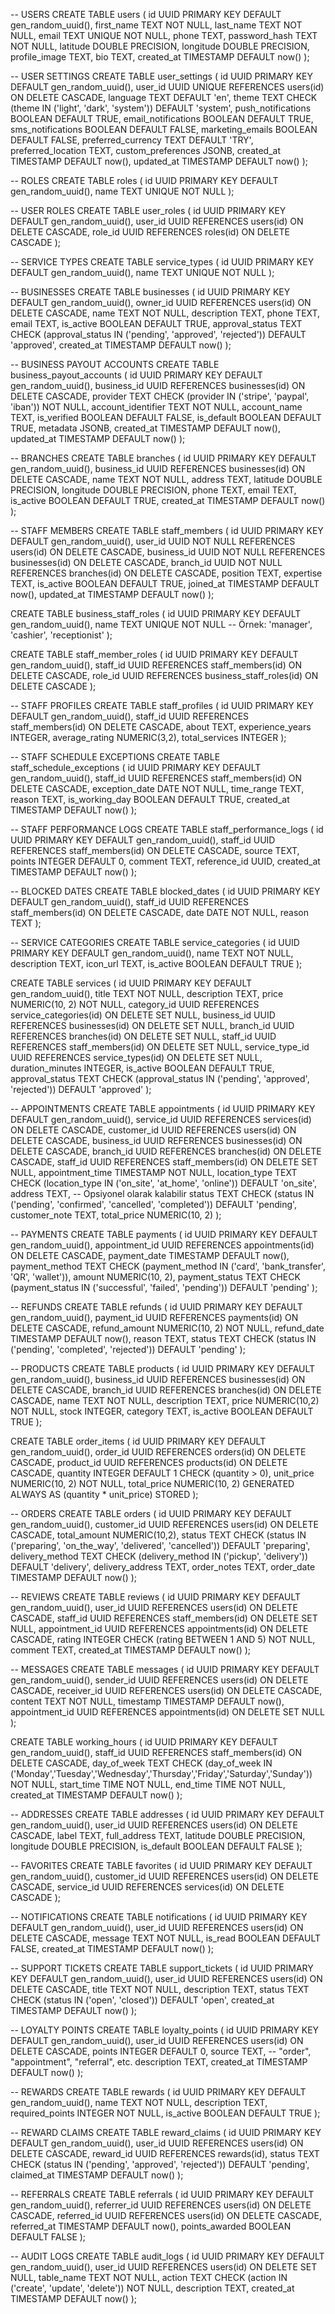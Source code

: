 -- USERS
CREATE TABLE users (
    id UUID PRIMARY KEY DEFAULT gen_random_uuid(),
    first_name TEXT NOT NULL,
    last_name TEXT NOT NULL,
    email TEXT UNIQUE NOT NULL,
    phone TEXT,
    password_hash TEXT NOT NULL,
    latitude DOUBLE PRECISION,
    longitude DOUBLE PRECISION,
    profile_image TEXT,
    bio TEXT,
    created_at TIMESTAMP DEFAULT now()
);


-- USER SETTINGS
CREATE TABLE user_settings (
    id UUID PRIMARY KEY DEFAULT gen_random_uuid(),
    user_id UUID UNIQUE REFERENCES users(id) ON DELETE CASCADE,
    language TEXT DEFAULT 'en',
    theme TEXT CHECK (theme IN ('light', 'dark', 'system')) DEFAULT 'system',
    push_notifications BOOLEAN DEFAULT TRUE,
    email_notifications BOOLEAN DEFAULT TRUE,
    sms_notifications BOOLEAN DEFAULT FALSE,
    marketing_emails BOOLEAN DEFAULT FALSE,
    preferred_currency TEXT DEFAULT 'TRY',
    preferred_location TEXT,
    custom_preferences JSONB,
    created_at TIMESTAMP DEFAULT now(),
    updated_at TIMESTAMP DEFAULT now()
);

-- ROLES
CREATE TABLE roles (
    id UUID PRIMARY KEY DEFAULT gen_random_uuid(),
    name TEXT UNIQUE NOT NULL
);

-- USER ROLES
CREATE TABLE user_roles (
    id UUID PRIMARY KEY DEFAULT gen_random_uuid(),
    user_id UUID REFERENCES users(id) ON DELETE CASCADE,
    role_id UUID REFERENCES roles(id) ON DELETE CASCADE
);

-- SERVICE TYPES
CREATE TABLE service_types (
    id UUID PRIMARY KEY DEFAULT gen_random_uuid(),
    name TEXT UNIQUE NOT NULL
);

-- BUSINESSES
CREATE TABLE businesses (
    id UUID PRIMARY KEY DEFAULT gen_random_uuid(),
    owner_id UUID REFERENCES users(id) ON DELETE CASCADE,
    name TEXT NOT NULL,
    description TEXT,
    phone TEXT,
    email TEXT,
    is_active BOOLEAN DEFAULT TRUE,
    approval_status TEXT CHECK (approval_status IN ('pending', 'approved', 'rejected')) DEFAULT 'approved',
    created_at TIMESTAMP DEFAULT now()
);

-- BUSINESS PAYOUT ACCOUNTS
CREATE TABLE business_payout_accounts (
    id UUID PRIMARY KEY DEFAULT gen_random_uuid(),
    business_id UUID REFERENCES businesses(id) ON DELETE CASCADE,
    provider TEXT CHECK (provider IN ('stripe', 'paypal', 'iban')) NOT NULL,
    account_identifier TEXT NOT NULL,
    account_name TEXT,
    is_verified BOOLEAN DEFAULT FALSE,
    is_default BOOLEAN DEFAULT TRUE,
    metadata JSONB,
    created_at TIMESTAMP DEFAULT now(),
    updated_at TIMESTAMP DEFAULT now()
);

-- BRANCHES
CREATE TABLE branches (
    id UUID PRIMARY KEY DEFAULT gen_random_uuid(),
    business_id UUID REFERENCES businesses(id) ON DELETE CASCADE,
    name TEXT NOT NULL,
    address TEXT,
    latitude DOUBLE PRECISION,
    longitude DOUBLE PRECISION,
    phone TEXT,
    email TEXT,
    is_active BOOLEAN DEFAULT TRUE,
    created_at TIMESTAMP DEFAULT now()
);

-- STAFF MEMBERS
CREATE TABLE staff_members (
    id UUID PRIMARY KEY DEFAULT gen_random_uuid(),
    user_id UUID NOT NULL REFERENCES users(id) ON DELETE CASCADE,
    business_id UUID NOT NULL REFERENCES businesses(id) ON DELETE CASCADE,
    branch_id UUID NOT NULL REFERENCES branches(id) ON DELETE CASCADE,
    position TEXT,
    expertise TEXT,
    is_active BOOLEAN DEFAULT TRUE,
    joined_at TIMESTAMP DEFAULT now(),
    updated_at TIMESTAMP DEFAULT now()
);

CREATE TABLE business_staff_roles (
    id UUID PRIMARY KEY DEFAULT gen_random_uuid(),
    name TEXT UNIQUE NOT NULL -- Örnek: 'manager', 'cashier', 'receptionist'
);

CREATE TABLE staff_member_roles (
    id UUID PRIMARY KEY DEFAULT gen_random_uuid(),
    staff_id UUID REFERENCES staff_members(id) ON DELETE CASCADE,
    role_id UUID REFERENCES business_staff_roles(id) ON DELETE CASCADE
);

-- STAFF PROFILES
CREATE TABLE staff_profiles (
    id UUID PRIMARY KEY DEFAULT gen_random_uuid(),
    staff_id UUID REFERENCES staff_members(id) ON DELETE CASCADE,
    about TEXT,
    experience_years INTEGER,
    average_rating NUMERIC(3,2),
    total_services INTEGER
);

-- STAFF SCHEDULE EXCEPTIONS
CREATE TABLE staff_schedule_exceptions (
    id UUID PRIMARY KEY DEFAULT gen_random_uuid(),
    staff_id UUID REFERENCES staff_members(id) ON DELETE CASCADE,
    exception_date DATE NOT NULL,
    time_range TEXT,
    reason TEXT,
    is_working_day BOOLEAN DEFAULT TRUE,
    created_at TIMESTAMP DEFAULT now()
);

-- STAFF PERFORMANCE LOGS
CREATE TABLE staff_performance_logs (
    id UUID PRIMARY KEY DEFAULT gen_random_uuid(),
    staff_id UUID REFERENCES staff_members(id) ON DELETE CASCADE,
    source TEXT,
    points INTEGER DEFAULT 0,
    comment TEXT,
    reference_id UUID,
    created_at TIMESTAMP DEFAULT now()
);

-- BLOCKED DATES
CREATE TABLE blocked_dates (
    id UUID PRIMARY KEY DEFAULT gen_random_uuid(),
    staff_id UUID REFERENCES staff_members(id) ON DELETE CASCADE,
    date DATE NOT NULL,
    reason TEXT
);

-- SERVICE CATEGORIES
CREATE TABLE service_categories (
    id UUID PRIMARY KEY DEFAULT gen_random_uuid(),
    name TEXT NOT NULL,
    description TEXT,
    icon_url TEXT,
    is_active BOOLEAN DEFAULT TRUE
);

CREATE TABLE services (
    id UUID PRIMARY KEY DEFAULT gen_random_uuid(),
    title TEXT NOT NULL,
    description TEXT,
    price NUMERIC(10, 2) NOT NULL,
    category_id UUID REFERENCES service_categories(id) ON DELETE SET NULL,
    business_id UUID REFERENCES businesses(id) ON DELETE SET NULL,
    branch_id UUID REFERENCES branches(id) ON DELETE SET NULL,
    staff_id UUID REFERENCES staff_members(id) ON DELETE SET NULL,
    service_type_id UUID REFERENCES service_types(id) ON DELETE SET NULL,
    duration_minutes INTEGER,
    is_active BOOLEAN DEFAULT TRUE,
    approval_status TEXT CHECK (approval_status IN ('pending', 'approved', 'rejected')) DEFAULT 'approved'
);


-- APPOINTMENTS
CREATE TABLE appointments (
    id UUID PRIMARY KEY DEFAULT gen_random_uuid(),
    service_id UUID REFERENCES services(id) ON DELETE CASCADE,
    customer_id UUID REFERENCES users(id) ON DELETE CASCADE,
    business_id UUID REFERENCES businesses(id) ON DELETE CASCADE,
    branch_id UUID REFERENCES branches(id) ON DELETE CASCADE,
    staff_id UUID REFERENCES staff_members(id) ON DELETE SET NULL,
    appointment_time TIMESTAMP NOT NULL,
    location_type TEXT CHECK (location_type IN ('on_site', 'at_home', 'online')) DEFAULT 'on_site',
    address TEXT, -- Opsiyonel olarak kalabilir
    status TEXT CHECK (status IN ('pending', 'confirmed', 'cancelled', 'completed')) DEFAULT 'pending',
    customer_note TEXT,
    total_price NUMERIC(10, 2)
);


-- PAYMENTS
CREATE TABLE payments (
    id UUID PRIMARY KEY DEFAULT gen_random_uuid(),
    appointment_id UUID REFERENCES appointments(id) ON DELETE CASCADE,
    payment_date TIMESTAMP DEFAULT now(),
    payment_method TEXT CHECK (payment_method IN ('card', 'bank_transfer', 'QR', 'wallet')),
    amount NUMERIC(10, 2),
    payment_status TEXT CHECK (payment_status IN ('successful', 'failed', 'pending')) DEFAULT 'pending'
);

-- REFUNDS
CREATE TABLE refunds (
    id UUID PRIMARY KEY DEFAULT gen_random_uuid(),
    payment_id UUID REFERENCES payments(id) ON DELETE CASCADE,
    refund_amount NUMERIC(10, 2) NOT NULL,
    refund_date TIMESTAMP DEFAULT now(),
    reason TEXT,
    status TEXT CHECK (status IN ('pending', 'completed', 'rejected')) DEFAULT 'pending'
);

-- PRODUCTS
CREATE TABLE products (
    id UUID PRIMARY KEY DEFAULT gen_random_uuid(),
    business_id UUID REFERENCES businesses(id) ON DELETE CASCADE,
    branch_id UUID REFERENCES branches(id) ON DELETE CASCADE,
    name TEXT NOT NULL,
    description TEXT,
    price NUMERIC(10,2) NOT NULL,
    stock INTEGER,
    category TEXT,
    is_active BOOLEAN DEFAULT TRUE
);

CREATE TABLE order_items (
    id UUID PRIMARY KEY DEFAULT gen_random_uuid(),
    order_id UUID REFERENCES orders(id) ON DELETE CASCADE,
    product_id UUID REFERENCES products(id) ON DELETE CASCADE,
    quantity INTEGER DEFAULT 1 CHECK (quantity > 0),
    unit_price NUMERIC(10, 2) NOT NULL,
    total_price NUMERIC(10, 2) GENERATED ALWAYS AS (quantity * unit_price) STORED
);


-- ORDERS
CREATE TABLE orders (
    id UUID PRIMARY KEY DEFAULT gen_random_uuid(),
    customer_id UUID REFERENCES users(id) ON DELETE CASCADE,
    total_amount NUMERIC(10,2),
    status TEXT CHECK (status IN ('preparing', 'on_the_way', 'delivered', 'cancelled')) DEFAULT 'preparing',
    delivery_method TEXT CHECK (delivery_method IN ('pickup', 'delivery')) DEFAULT 'delivery',
    delivery_address TEXT,
    order_notes TEXT,
    order_date TIMESTAMP DEFAULT now()
);

-- REVIEWS
CREATE TABLE reviews (
    id UUID PRIMARY KEY DEFAULT gen_random_uuid(),
    user_id UUID REFERENCES users(id) ON DELETE CASCADE,
    staff_id UUID REFERENCES staff_members(id) ON DELETE SET NULL,
    appointment_id UUID REFERENCES appointments(id) ON DELETE CASCADE,
    rating INTEGER CHECK (rating BETWEEN 1 AND 5) NOT NULL,
    comment TEXT,
    created_at TIMESTAMP DEFAULT now()
);

-- MESSAGES
CREATE TABLE messages (
    id UUID PRIMARY KEY DEFAULT gen_random_uuid(),
    sender_id UUID REFERENCES users(id) ON DELETE CASCADE,
    receiver_id UUID REFERENCES users(id) ON DELETE CASCADE,
    content TEXT NOT NULL,
    timestamp TIMESTAMP DEFAULT now(),
    appointment_id UUID REFERENCES appointments(id) ON DELETE SET NULL
);

CREATE TABLE working_hours (
    id UUID PRIMARY KEY DEFAULT gen_random_uuid(),
    staff_id UUID REFERENCES staff_members(id) ON DELETE CASCADE,
    day_of_week TEXT CHECK (day_of_week IN ('Monday','Tuesday','Wednesday','Thursday','Friday','Saturday','Sunday')) NOT NULL,
    start_time TIME NOT NULL,
    end_time TIME NOT NULL,
    created_at TIMESTAMP DEFAULT now()
);

-- ADDRESSES
CREATE TABLE addresses (
    id UUID PRIMARY KEY DEFAULT gen_random_uuid(),
    user_id UUID REFERENCES users(id) ON DELETE CASCADE,
    label TEXT,
    full_address TEXT,
    latitude DOUBLE PRECISION,
    longitude DOUBLE PRECISION,
    is_default BOOLEAN DEFAULT FALSE
);

-- FAVORITES
CREATE TABLE favorites (
    id UUID PRIMARY KEY DEFAULT gen_random_uuid(),
    customer_id UUID REFERENCES users(id) ON DELETE CASCADE,
    service_id UUID REFERENCES services(id) ON DELETE CASCADE
);

-- NOTIFICATIONS
CREATE TABLE notifications (
    id UUID PRIMARY KEY DEFAULT gen_random_uuid(),
    user_id UUID REFERENCES users(id) ON DELETE CASCADE,
    message TEXT NOT NULL,
    is_read BOOLEAN DEFAULT FALSE,
    created_at TIMESTAMP DEFAULT now()
);

-- SUPPORT TICKETS
CREATE TABLE support_tickets (
    id UUID PRIMARY KEY DEFAULT gen_random_uuid(),
    user_id UUID REFERENCES users(id) ON DELETE CASCADE,
    title TEXT NOT NULL,
    description TEXT,
    status TEXT CHECK (status IN ('open', 'closed')) DEFAULT 'open',
    created_at TIMESTAMP DEFAULT now()
);


-- LOYALTY POINTS
CREATE TABLE loyalty_points (
    id UUID PRIMARY KEY DEFAULT gen_random_uuid(),
    user_id UUID REFERENCES users(id) ON DELETE CASCADE,
    points INTEGER DEFAULT 0,
    source TEXT, -- "order", "appointment", "referral", etc.
    description TEXT,
    created_at TIMESTAMP DEFAULT now()
);

-- REWARDS
CREATE TABLE rewards (
    id UUID PRIMARY KEY DEFAULT gen_random_uuid(),
    name TEXT NOT NULL,
    description TEXT,
    required_points INTEGER NOT NULL,
    is_active BOOLEAN DEFAULT TRUE
);

-- REWARD CLAIMS
CREATE TABLE reward_claims (
    id UUID PRIMARY KEY DEFAULT gen_random_uuid(),
    user_id UUID REFERENCES users(id) ON DELETE CASCADE,
    reward_id UUID REFERENCES rewards(id),
    status TEXT CHECK (status IN ('pending', 'approved', 'rejected')) DEFAULT 'pending',
    claimed_at TIMESTAMP DEFAULT now()
);

-- REFERRALS
CREATE TABLE referrals (
    id UUID PRIMARY KEY DEFAULT gen_random_uuid(),
    referrer_id UUID REFERENCES users(id) ON DELETE CASCADE,
    referred_id UUID REFERENCES users(id) ON DELETE CASCADE,
    referred_at TIMESTAMP DEFAULT now(),
    points_awarded BOOLEAN DEFAULT FALSE
);

-- AUDIT LOGS
CREATE TABLE audit_logs (
    id UUID PRIMARY KEY DEFAULT gen_random_uuid(),
    user_id UUID REFERENCES users(id) ON DELETE SET NULL,
    table_name TEXT NOT NULL,
    action TEXT CHECK (action IN ('create', 'update', 'delete')) NOT NULL,
    description TEXT,
    created_at TIMESTAMP DEFAULT now()
);
